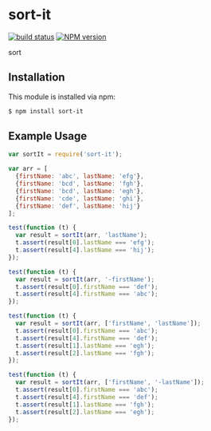sort-it
========
[![build status](https://secure.travis-ci.org/ruanyl/sort-it.svg)](http://travis-ci.org/ruanyl/sort-it)
[![NPM version](https://badge.fury.io/js/sort-it.svg)](http://badge.fury.io/js/sort-it)

sort

## Installation

This module is installed via npm:

``` bash
$ npm install sort-it
```

## Example Usage

``` js
var sortIt = require('sort-it');

var arr = [
  {firstName: 'abc', lastName: 'efg'},
  {firstName: 'bcd', lastName: 'fgh'},
  {firstName: 'bcd', lastName: 'egh'},
  {firstName: 'cde', lastName: 'ghi'},
  {firstName: 'def', lastName: 'hij'}
];

test(function (t) {
  var result = sortIt(arr, 'lastName');
  t.assert(result[0].lastName === 'efg');
  t.assert(result[4].lastName === 'hij');
});

test(function (t) {
  var result = sortIt(arr, '-firstName');
  t.assert(result[0].firstName === 'def');
  t.assert(result[4].firstName === 'abc');
});

test(function (t) {
  var result = sortIt(arr, ['firstName', 'lastName']);
  t.assert(result[0].firstName === 'abc');
  t.assert(result[4].firstName === 'def');
  t.assert(result[1].lastName === 'egh');
  t.assert(result[2].lastName === 'fgh');
});

test(function (t) {
  var result = sortIt(arr, ['firstName', '-lastName']);
  t.assert(result[0].firstName === 'abc');
  t.assert(result[4].firstName === 'def');
  t.assert(result[1].lastName === 'fgh');
  t.assert(result[2].lastName === 'egh');
});
```

